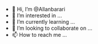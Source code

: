 - 👋 Hi, I’m @Allanbarari
- 👀 I’m interested in ...
- 🌱 I’m currently learning ...
- 💞️ I’m looking to collaborate on ...
- 📫 How to reach me ...

<!---
Allanbarari/Allanbarari is a ✨ special ✨ repository because its `README.md` (this file) appears on your GitHub profile.
You can click the Preview link to take a look at your changes.
--->
